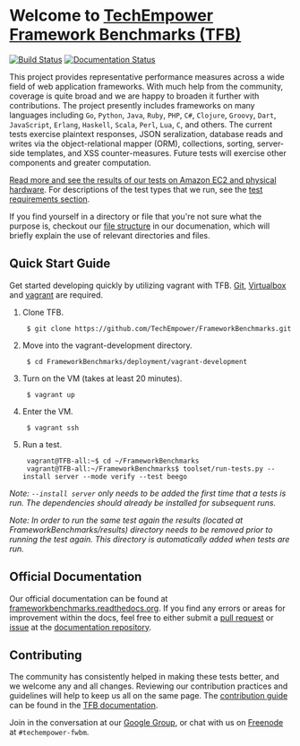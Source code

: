 # Welcome to [TechEmpower Framework Benchmarks (TFB)](http://www.techempower.com/benchmarks/) 
[![Build Status](https://travis-ci.org/TechEmpower/FrameworkBenchmarks.svg?branch=master)](https://travis-ci.org/TechEmpower/FrameworkBenchmarks) 
[![Documentation Status](https://readthedocs.org/projects/frameworkbenchmarks/badge/?version=latest)](https://readthedocs.org/projects/frameworkbenchmarks/?badge=latest)

This project provides representative performance measures across a wide field of web 
application frameworks. With much help from the community, coverage is quite broad and 
we are happy to broaden it further with contributions. The project presently includes 
frameworks on many languages including `Go`, `Python`, `Java`, `Ruby`, `PHP`, `C#`, `Clojure`, 
`Groovy`, `Dart`, `JavaScript`, `Erlang`, `Haskell`, `Scala`, `Perl`, `Lua`, `C`, and others.  The 
current tests exercise plaintext responses, JSON seralization, database reads 
and writes via the object-relational mapper (ORM), collections, sorting, server-side templates,
and XSS counter-measures. Future tests will exercise other components and greater computation.

[Read more and see the results of our tests on Amazon EC2 and physical hardware](http://www.techempower.com/benchmarks/). 
For descriptions of the test types that we run, see the 
[test requirements section](http://frameworkbenchmarks.readthedocs.org/en/latest/Project-Information/Framework-Tests/).

If you find yourself in a directory or file that you're not sure what the purpose is, 
checkout our [file structure](http://frameworkbenchmarks.readthedocs.org/en/latest/Codebase/#file-structure) 
in our documenation, which will briefly explain the use of relevant directories and files.

## Quick Start Guide

Get started developing quickly by utilizing vagrant with TFB. [Git](http://git-scm.com), 
[Virtualbox](https://www.virtualbox.org/) and [vagrant](https://www.vagrantup.com/) are 
required.

1. Clone TFB.

        $ git clone https://github.com/TechEmpower/FrameworkBenchmarks.git

2. Move into the vagrant-development directory.

        $ cd FrameworkBenchmarks/deployment/vagrant-development

3. Turn on the VM (takes at least 20 minutes).

        $ vagrant up

4. Enter the VM.

        $ vagrant ssh

5. Run a test.

        vagrant@TFB-all:~$ cd ~/FrameworkBenchmarks
        vagrant@TFB-all:~/FrameworkBenchmarks$ toolset/run-tests.py --install server --mode verify --test beego

_Note: `--install server` only needs to be added the first time that a tests is run. 
The dependencies should already be installed for subsequent runs._

_Note: In order to run the same test again the results (located at FrameworkBenchmarks/results) 
directory needs to be removed prior to running the test again. This directory is automatically 
added when tests are run._

## Official Documentation

Our official documentation can be found at 
[frameworkbenchmarks.readthedocs.org](http://frameworkbenchmarks.readthedocs.org/). 
If you find any errors or areas for improvement within the docs, feel free to 
either submit a [pull request](https://github.com/TechEmpower/TFB-Documentation/pulls) 
or [issue](https://github.com/TechEmpower/TFB-Documentation/issues) 
at the [documentation repository](https://github.com/TechEmpower/TFB-Documentation).

## Contributing

The community has consistently helped in making these tests better, and we welcome 
any and all changes. Reviewing our contribution practices and guidelines will help 
to keep us all on the same page. The 
[contribution guide](http://frameworkbenchmarks.readthedocs.org/en/latest/Development/Contributing-Guide/) 
can be found in the [TFB documentation](http://frameworkbenchmarks.readthedocs.org/).

Join in the conversation at our 
[Google Group](https://groups.google.com/forum/?fromgroups=#!forum/framework-benchmarks), 
or chat with us on [Freenode](https://freenode.net/faq.shtml#whatwhy) at `#techempower-fwbm`. 
